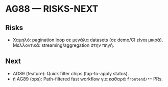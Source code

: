 # AG88 — RISKS-NEXT
## Risks
- Χαμηλό: pagination loop σε μεγάλα datasets (σε demo/CI είναι μικρά). Μελλοντικά: streaming/aggregation στην πηγή.
## Next
- AG89 (feature): Quick filter chips (tap-to-apply status).
- ή AG89 (ops): Path-filtered fast workflow για καθαρά `frontend/**` PRs.
